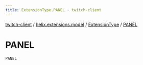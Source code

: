 ```yaml
---
title: ExtensionType.PANEL - twitch-client
---
```


[twitch-client](../../index.html) / [helix.extensions.model](../index.html) / [ExtensionType](index.html) / [PANEL](./-p-a-n-e-l.html)

# PANEL

`PANEL`
